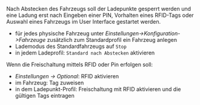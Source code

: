 Nach Abstecken des Fahrzeugs soll der Ladepunkte gesperrt werden und eine Ladung erst nach Eingeben einer PIN, Vorhalten eines RFID-Tags oder Auswahl eines Fahrzeugs im User Interface gestartet werden.

* für jedes physische Fahrzeug unter _Einstellungen->Konfiguration->Fahrzeuge_ zusätzlich zum Standardprofil ein Fahrzeug anlegen
* Lademodus des Standardfahrzeugs auf `Stop`
* in jedem Ladeprofil: `Standard nach Abstecken` aktivieren

Wenn die Freischaltung mittels RFID oder Pin erfolgen soll:

* _Einstellungen -> Optional_: RFID aktivieren
* im Fahrzeug: Tag zuweisen
* in dem Ladepunkt-Profil: Freischaltung mit RFID aktivieren und die gültigen Tags eintragen
